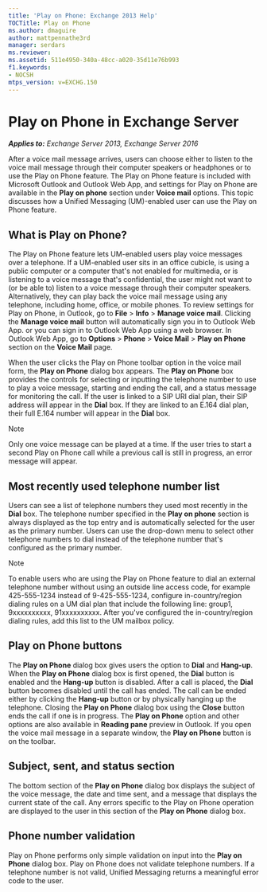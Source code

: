 ```yaml
---
title: 'Play on Phone: Exchange 2013 Help'
TOCTitle: Play on Phone
ms.author: dmaguire
author: mattpennathe3rd
manager: serdars
ms.reviewer: 
ms.assetid: 511e4950-340a-48cc-a020-35d11e76b993
f1.keywords:
- NOCSH
mtps_version: v=EXCHG.150
---
```


# Play on Phone in Exchange Server

_**Applies to:** Exchange Server 2013, Exchange Server 2016_

After a voice mail message arrives, users can choose either to listen to the voice mail message through their computer speakers or headphones or to use the Play on Phone feature. The Play on Phone feature is included with Microsoft Outlook and Outlook Web App, and settings for Play on Phone are available in the **Play on phone** section under **Voice mail** options. This topic discusses how a Unified Messaging (UM)-enabled user can use the Play on Phone feature.

## What is Play on Phone?

The Play on Phone feature lets UM-enabled users play voice messages over a telephone. If a UM-enabled user sits in an office cubicle, is using a public computer or a computer that's not enabled for multimedia, or is listening to a voice message that's confidential, the user might not want to (or be able to) listen to a voice message through their computer speakers. Alternatively, they can play back the voice mail message using any telephone, including home, office, or mobile phones. To review settings for Play on Phone, in Outlook, go to **File** \> **Info** \> **Manage voice mail**. Clicking the **Manage voice mail** button will automatically sign you in to Outlook Web App. or you can sign in to Outlook Web App using a web browser. In Outlook Web App, go to **Options** \> **Phone** \> **Voice Mail** \> **Play on Phone** section on the **Voice Mail** page.

When the user clicks the Play on Phone toolbar option in the voice mail form, the **Play on Phone** dialog box appears. The **Play on Phone** box provides the controls for selecting or inputting the telephone number to use to play a voice message, starting and ending the call, and a status message for monitoring the call. If the user is linked to a SIP URI dial plan, their SIP address will appear in the **Dial** box. If they are linked to an E.164 dial plan, their full E.164 number will appear in the **Dial** box.

> [!NOTE]
> Only one voice message can be played at a time. If the user tries to start a second Play on Phone call while a previous call is still in progress, an error message will appear.

## Most recently used telephone number list

Users can see a list of telephone numbers they used most recently in the **Dial** box. The telephone number specified in the **Play on phone** section is always displayed as the top entry and is automatically selected for the user as the primary number. Users can use the drop-down menu to select other telephone numbers to dial instead of the telephone number that's configured as the primary number.

> [!NOTE]
> To enable users who are using the Play on Phone feature to dial an external telephone number without using an outside line access code, for example 425-555-1234 instead of 9-425-555-1234, configure in-country/region dialing rules on a UM dial plan that include the following line: group1, 9xxxxxxxxxx, 91xxxxxxxxxx. After you've configured the in-country/region dialing rules, add this list to the UM mailbox policy.

## Play on Phone buttons

The **Play on Phone** dialog box gives users the option to **Dial** and **Hang-up**. When the **Play on Phone** dialog box is first opened, the **Dial** button is enabled and the **Hang-up** button is disabled. After a call is placed, the **Dial** button becomes disabled until the call has ended. The call can be ended either by clicking the **Hang-up** button or by physically hanging up the telephone. Closing the **Play on Phone** dialog box using the **Close** button ends the call if one is in progress. The **Play on Phone** option and other options are also available in **Reading pane** preview in Outlook. If you open the voice mail message in a separate window, the **Play on Phone** button is on the toolbar.

## Subject, sent, and status section

The bottom section of the **Play on Phone** dialog box displays the subject of the voice message, the date and time sent, and a message that displays the current state of the call. Any errors specific to the Play on Phone operation are displayed to the user in this section of the **Play on Phone** dialog box.

## Phone number validation

Play on Phone performs only simple validation on input into the **Play on Phone** dialog box. Play on Phone does not validate telephone numbers. If a telephone number is not valid, Unified Messaging returns a meaningful error code to the user.
